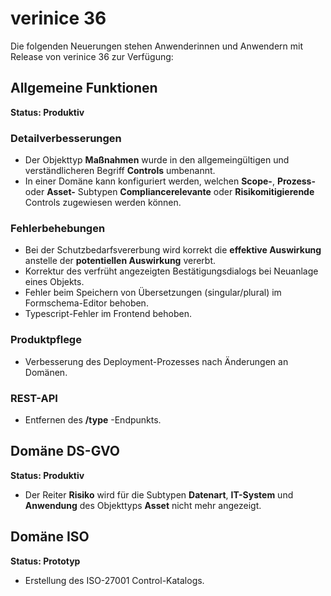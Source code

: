 <!-- © 2025 The Project Contributors - see AUTHORS.txt -->
# verinice 36

Die folgenden Neuerungen stehen Anwenderinnen und Anwendern mit Release von verinice 36 zur Verfügung:

## Allgemeine Funktionen

**Status: Produktiv**

### Detailverbesserungen

- Der Objekttyp **Maßnahmen** wurde in den allgemeingültigen und verständlicheren Begriff **Controls** umbenannt.
- In einer Domäne kann konfiguriert werden, welchen **Scope-**, **Prozess-** oder **Asset-** Subtypen **Compliancerelevante** oder **Risikomitigierende** Controls zugewiesen werden können.

### Fehlerbehebungen

- Bei der Schutzbedarfsvererbung wird korrekt die **effektive Auswirkung** anstelle der **potentiellen Auswirkung** vererbt.
- Korrektur des verfrüht angezeigten Bestätigungsdialogs bei Neuanlage eines Objekts.
- Fehler beim Speichern von Übersetzungen (singular/plural) im Formschema-Editor behoben.
- Typescript-Fehler im Frontend behoben.

### Produktpflege

- Verbesserung des Deployment-Prozesses nach Änderungen an Domänen.

### REST-API

- Entfernen des **/type** -Endpunkts.

## Domäne DS-GVO

**Status: Produktiv**

- Der Reiter **Risiko** wird für die Subtypen **Datenart**, **IT-System** und **Anwendung** des Objekttyps **Asset** nicht mehr angezeigt.

## Domäne ISO

**Status: Prototyp**

- Erstellung des ISO-27001 Control-Katalogs.
